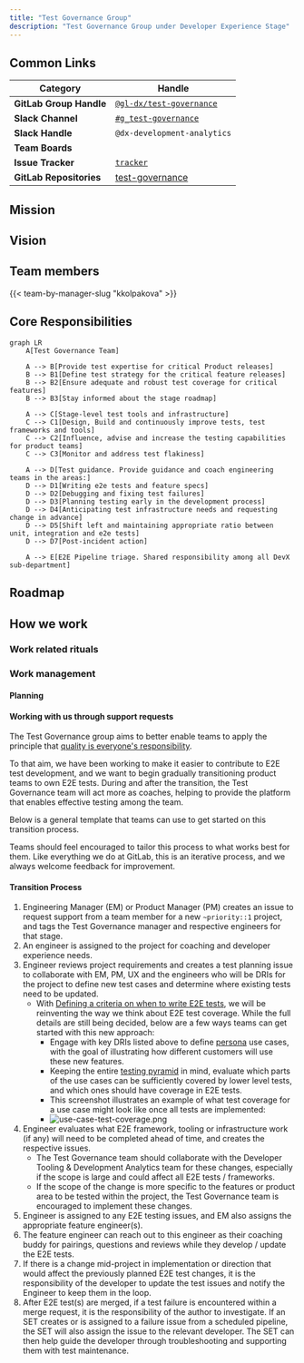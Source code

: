 ```yaml
---
title: "Test Governance Group"
description: "Test Governance Group under Developer Experience Stage"
---
```


## Common Links

| **Category**            | **Handle**                                                                                      |
|-------------------------|-------------------------------------------------------------------------------------------------|
| **GitLab Group Handle** | [`@gl-dx/test-governance`](https://gitlab.com/gl-dx/test-governance)                            |
| **Slack Channel**       | [`#g_test-governance`](https://gitlab.enterprise.slack.com/archives/C064M4S0FU5)                |
| **Slack Handle**        | `@dx-development-analytics`                                                                     |
| **Team Boards**         |                                                                                                 |
| **Issue Tracker**       | [`tracker`](https://gitlab.com/groups/gitlab-org/developer-experience/test-governance/-/issues) |
| **GitLab Repositories** | [test-governance](https://gitlab.com/gitlab-org/developer-experience/test-governance)           |

## Mission

## Vision

## Team members

{{< team-by-manager-slug "kkolpakova" >}}

## Core Responsibilities

```mermaid
graph LR
    A[Test Governance Team]

    A --> B[Provide test expertise for critical Product releases]
    B --> B1[Define test strategy for the critical feature releases]
    B --> B2[Ensure adequate and robust test coverage for critical features]
    B --> B3[Stay informed about the stage roadmap]

    A --> C[Stage-level test tools and infrastructure]
    C --> C1[Design, Build and continuously improve tests, test frameworks and tools]
    C --> C2[Influence, advise and increase the testing capabilities for product teams]
    C --> C3[Monitor and address test flakiness]

    A --> D[Test guidance. Provide guidance and coach engineering teams in the areas:]
    D --> D1[Writing e2e tests and feature specs]
    D --> D2[Debugging and fixing test failures]
    D --> D3[Planning testing early in the development process]
    D --> D4[Anticipating test infrastructure needs and requesting change in advance]
    D --> D5[Shift left and maintaining appropriate ratio between unit, integration and e2e tests]
    D --> D7[Post-incident action]

    A --> E[E2E Pipeline triage. Shared responsibility among all DevX sub-department]
```

## Roadmap

## How we work

### Work related rituals

### Work management

#### Planning

#### Working with us through support requests

The Test Governance group aims to better enable teams to apply the principle that [quality is everyone's responsibility](/handbook/engineering/development/principles/#quality).

To that aim, we have been working to make it easier to contribute to E2E test development, and we want to begin gradually transitioning product teams to own E2E tests. During and after the transition, the Test Governance team will act more as coaches, helping to provide the platform that enables effective testing among the team.

Below is a general template that teams can use to get started on this transition process.

Teams should feel encouraged to tailor this process to what works best for them. Like everything we do at GitLab, this is an iterative process, and we always welcome feedback for improvement.

#### Transition Process

1. Engineering Manager (EM) or Product Manager (PM) creates an issue to request support from a team member for a new `~priority::1` project, and tags the Test Governance manager and respective engineers for that stage.
2. An engineer is assigned to the project for coaching and developer experience needs.
3. Engineer reviews project requirements and creates a test planning issue to collaborate with EM, PM, UX and the engineers who will be DRIs for the project to define new test cases and determine where existing tests need to be updated.
    * With [Defining a criteria on when to write E2E tests](https://gitlab.com/gitlab-org/developer-experience/test-governance/team-tasks/-/issues/2359), we will be reinventing the way we think about E2E test coverage. While the full details are still being decided, below are a few ways teams can get started with this new approach:
        * Engage with key DRIs listed above to define [persona](/handbook/product/personas) use cases, with the goal of illustrating how different customers will use these new features.
        * Keeping the entire [testing pyramid](https://docs.gitlab.com/ee/development/testing_guide/testing_levels.html) in mind, evaluate which parts of the use cases can be sufficiently covered by lower level tests, and which ones should have coverage in E2E tests.
        * This screenshot illustrates an example of what test coverage for a use case might look like once all tests are implemented:
        * ![use-case-test-coverage.png](/images/engineering/infrastructure-platforms/developer-experience/test-governance/use-case-test-coverage.png)
4. Engineer evaluates what E2E framework, tooling or infrastructure work (if any) will need to be completed ahead of time, and creates the respective issues.
    * The Test Governance team should collaborate with the Developer Tooling & Development Analytics team for these changes, especially if the scope is large and could affect all E2E tests / frameworks.
    * If the scope of the change is more specific to the features or product area to be tested within the project, the Test Governance team is encouraged to implement these changes.
5. Engineer is assigned to any E2E testing issues, and EM also assigns the appropriate feature engineer(s).
6. The feature engineer can reach out to this engineer as their coaching buddy for pairings, questions and reviews while they develop / update the E2E tests.
7. If there is a change mid-project in implementation or direction that would affect the previously planned E2E test changes, it is the responsibility of the developer to update the test issues and notify the Engineer to keep them in the loop.
8. After E2E test(s) are merged, if a test failure is encountered within a merge request, it is the responsibility of the author to investigate. If an SET creates or is assigned to a failure issue from a scheduled pipeline, the SET will also assign the issue to the relevant developer. The SET can then help guide the developer through troubleshooting and supporting them with test maintenance.
